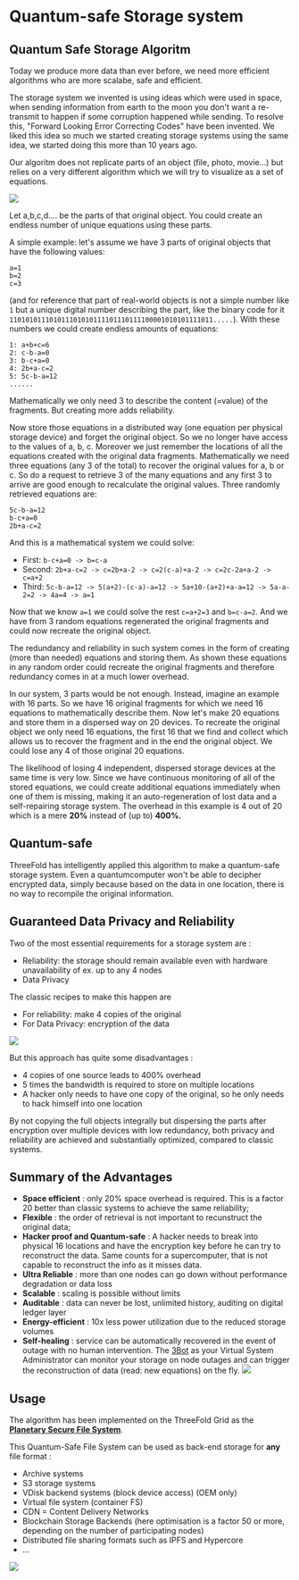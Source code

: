 # Quantum-safe Storage system

## Quantum Safe Storage Algoritm

Today we produce more data than ever before, we need more efficient algorithms who are more scalabe, safe and efficient.

The storage system we invented is using ideas which were used in space, when sending information from earth to the moon you don't want a re-transmit to happen if some corruption happened while sending. To resolve this, "Forward Looking Error Correcting Codes" have been invented. We liked this idea so much we started creating storage systems using the same idea, we started doing this more than 10 years ago.

Our algoritm does not replicate parts of an object (file, photo, movie...) but relies on a very different algorithm which we will try to visualize as a set of equations.

![](threefold__dispersed_storage.png  )

Let a,b,c,d.... be the parts of that original object. You could create an endless number of unique equations using these parts.

A simple example: let's assume we have 3 parts of original objects that have the following values:

```
a=1
b=2
c=3
```

(and for reference that part of real-world objects is not a simple number like `1` but a unique digital number describing the part, like the binary code for it `110101011101011101010111101110111100001010101111011.....`). With these numbers we could create endless amounts of equations:

```
1: a+b+c=6
2: c-b-a=0
3: b-c+a=0
4: 2b+a-c=2
5: 5c-b-a=12
......
```

Mathematically we only need 3 to describe the content (=value) of the fragments. But creating more adds reliability.

Now store those equations in a distributed way (one equation per physical storage device) and forget the original object. So we no longer have access to the values of a, b, c. Moreover we just remember the locations of all the equations created with the original data fragments. Mathematically we need three equations (any 3 of the total) to recover the original values for a, b or c. So do a request to retrieve 3 of the many equations and any first 3 to arrive are good enough to recalculate the original values. Three randomly retrieved equations are:

```
5c-b-a=12
b-c+a=0
2b+a-c=2
```

And this is a mathematical system we could solve:

- First: `b-c+a=0 -> b=c-a`
- Second: `2b+a-c=2 -> c=2b+a-2 -> c=2(c-a)+a-2 -> c=2c-2a+a-2 -> c=a+2`
- Third: `5c-b-a=12 -> 5(a+2)-(c-a)-a=12 -> 5a+10-(a+2)+a-a=12 -> 5a-a-2=2 -> 4a=4 -> a=1`

Now that we know `a=1` we could solve the rest `c=a+2=3` and `b=c-a=2`. And we have from 3 random equations regenerated the original fragments and could now recreate the original object.

The redundancy and reliability in such system comes in the form of creating (more than needed) equations and storing them. As shown these equations in any random order could recreate the original fragments and therefore redundancy comes in at a much lower overhead.

In our system, 3 parts would be not enough. Instead, imagine an example with 16 parts. So we have 16 original fragments for which we need 16 equations to mathematically describe them. Now let's make 20 equations and store them in a dispersed way on 20 devices. To recreate the original object we only need 16 equations, the first 16 that we find and collect which allows us to recover the fragment and in the end the original object. We could lose any 4 of those original 20 equations.

The likelihood of losing 4 independent, dispersed storage devices at the same time is very low. Since we have continuous monitoring of all of the stored equations, we could create additional equations immediately when one of them is missing, making it an auto-regeneration of lost data and a self-repairing storage system. The overhead in this example is 4 out of 20 which is a mere **20%** instead of (up to) **400%.**


## Quantum-safe 

ThreeFold has intelligently applied this algorithm to make a quantum-safe storage system. Even a quantumcomputer won't be able to decipher encrypted data, simply because based on the data in one location, there is no way to recompile the original information. 

## Guaranteed Data Privacy and Reliability 

Two of the most essential requirements for a storage system are : 
- Reliability: the storage should remain available even with hardware unavailability of ex. up to any 4 nodes
- Data Privacy

The classic recipes to make this happen are
- For reliability: make 4 copies of the original
- For Data Privacy: encryption of the data

![](sdk__archi_storage_oldschool.png  )

But this approach has quite some disadvantages :
- 4 copies of one source leads to 400% overhead 
- 5 times the bandwidth is required to store on multiple locations
- A hacker only needs to have one copy of the original, so he only needs to hack himself into one location

By not copying the full objects integrally but dispersing the parts after encryption over multiple devices with low redundancy, both privacy and reliability are achieved and substantially optimized, compared to classic systems.  

## Summary of the Advantages

- **Space efficient** : only 20% space overhead is required. This is a factor 20 better than classic systems to achieve the same reliability; 
- **Flexible** : the order of retrieval is not important to recunstruct the original data;
- **Hacker proof and Quantum-safe** : A hacker needs to break into physical 16 locations and have the encryption key before he can try to reconstruct the data. Same counts for a supercomputer, that is not capable to reconstruct the info as it misses data. 
- **Ultra Reliable** : more than one nodes can go down without performance degradation or data loss
- **Scalable** : scaling is possible without limits
- **Auditable** : data can never be lost, unlimited history, auditing on digital ledger layer
- **Energy-efficient** : 10x less power utilization due to the reduced storage volumes
- **Self-healing** : service can be automatically recovered in the event of outage with no human intervention. The [3Bot](threefold__3bot_def) as your Virtual System Administrator can monitor your storage on node outages and can trigger the reconstruction of data (read: new equations) on the fly. 
![](sdk__archi_qsfs_selfhealing.png  )

## Usage

The algorithm has been implemented on the ThreeFold Grid as the [**Planetary Secure File System**](cloud__threefold_filesystem.md).

This Quantum-Safe File System can be used as back-end storage for **any** file format : 

- Archive systems
- S3 storage systems
- VDisk backend systems (block device access) (OEM only)
- Virtual file system (container FS)
- CDN = Content Delivery Networks
- Blockchain Storage Backends (here optimisation is a factor 50 or more, depending on the number of participating nodes)
- Distributed file sharing formats such as IPFS and Hypercore
- ...

![](sdk__archi_qsfs_scales.png  )